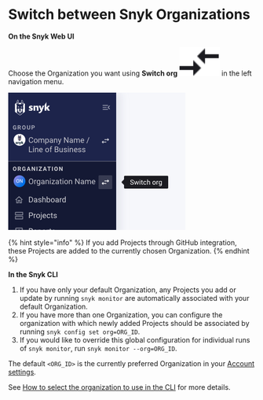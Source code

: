 # Switch between Snyk Organizations

**On the Snyk Web UI**

Choose the Organization you want using **Switch org** <img src="../../.gitbook/assets/compare_arrows (1).png" alt="" data-size="line"> in the left navigation menu.

![Switch Organizations](<../../.gitbook/assets/Screenshot 2023-03-13 at 10.31.14.png>)

{% hint style="info" %}
If you add Projects through GitHub integration, these Projects are added to the currently chosen Organization.
{% endhint %}

**In the Snyk CLI**

1. If you have only your default Organization, any Projects you add or update by running `snyk monitor` are automatically associated with your default Organization.
2. If you have more than one Organization, you can configure the organization with which newly added Projects should be associated by running `snyk config set org=ORG_ID`.
3. If you would like to override this global configuration for individual runs of `snyk monitor`, run `snyk monitor --org=ORG_ID`.

The default `<ORG_ID>` is the currently preferred Organization in your [Account settings](https://app.snyk.io/account).

See [How to select the organization to use in the CLI](../../snyk-cli/test-for-vulnerabilities/how-to-select-the-organization-to-use-in-the-cli.md) for more details.
